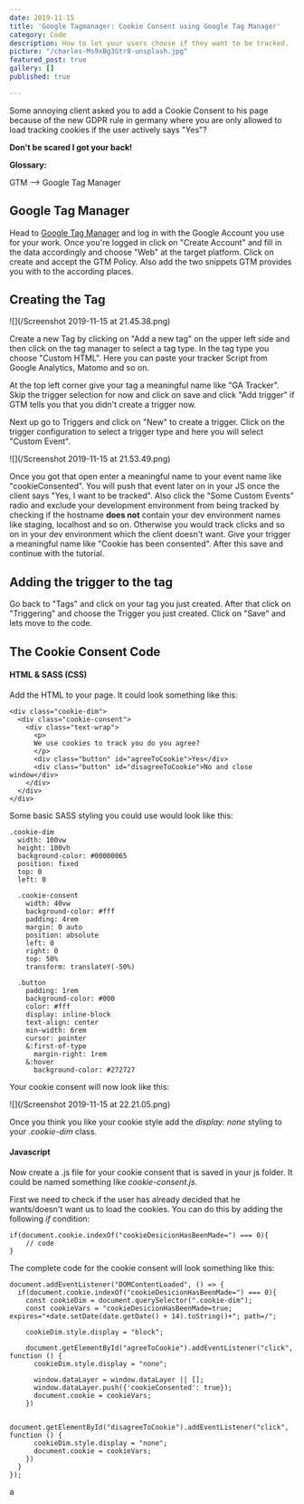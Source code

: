 ```yaml
---
date: 2019-11-15
title: 'Google Tagmanager: Cookie Consent using Google Tag Manager'
category: Code
description: How to let your users choose if they want to be tracked.
picture: "/charles-Ms9xBg3Gtr8-unsplash.jpg"
featured_post: true
gallery: []
published: true

---
```

Some annoying client asked you to add a Cookie Consent to his page because of the new GDPR rule in germany where you are only allowed to load tracking cookies if the user actively says "Yes"?

**Don't be scared I got your back!**

**Glossary:**

GTM --> Google Tag Manager

## Google Tag Manager

Head to [Google Tag Manager](https://tagmanager.google.com) and log in with the Google Account you use for your work. Once you're logged in click on "Create Account" and fill in the data accordingly and choose "Web" at the target platform. Click on create and accept the GTM Policy. Also add the two snippets GTM provides you with to the according places.

## Creating the Tag

![](/Screenshot 2019-11-15 at 21.45.38.png)

Create a new Tag by clicking on "Add a new tag" on the upper left side and then click on the tag manager to select a tag type. In the tag type you choose "Custom HTML". Here you can paste your tracker Script from Google Analytics, Matomo and so on.

At the top left corner give your tag a meaningful name like "GA Tracker". Skip the trigger selection for now and click on save and click "Add trigger" if GTM tells you that you didn't create a trigger now.

Next up go to Triggers and click on "New" to create a trigger. Click on the trigger configuration to select a trigger type and here you will select "Custom Event".

![](/Screenshot 2019-11-15 at 21.53.49.png)

Once you got that open enter a meaningful name to your event name like "cookieConsented". You will push that event later on in your JS once the client says "Yes, I want to be tracked". Also click the "Some Custom Events" radio and exclude your development environment from being tracked by checking if the hostname **does not** contain your dev environment names like staging, localhost and so on. Otherwise you would track clicks and so on in your dev environment which the client doesn't want. Give your trigger a meaningful name like "Cookie has been consented". After this save and continue with the tutorial.

## Adding the trigger to the tag

Go back to "Tags" and click on your tag you just created. After that click on "Triggering" and choose the Trigger you just created. Click on "Save" and lets move to the code.

## The Cookie Consent Code

#### HTML & SASS (CSS)

Add the HTML to your page. It could look something like this:

    <div class="cookie-dim">
      <div class="cookie-consent">
        <div class="text-wrap">
          <p>
          We use cookies to track you do you agree?
          </p>
          <div class="button" id="agreeToCookie">Yes</div>
          <div class="button" id="disagreeToCookie">No and close window</div>
        </div>
      </div>
    </div>

Some basic SASS styling you could use would look like this:

    .cookie-dim
      width: 100vw
      height: 100vh
      background-color: #00000065
      position: fixed
      top: 0
      left: 0
      
      .cookie-consent
        width: 40vw
        background-color: #fff
        padding: 4rem
        margin: 0 auto
        position: absolute
        left: 0
        right: 0
        top: 50%
        transform: translateY(-50%)
      
      .button
        padding: 1rem
        background-color: #000
        color: #fff
        display: inline-block
        text-align: center
        min-width: 6rem
        cursor: pointer
        &:first-of-type
          margin-right: 1rem
        &:hover
          background-color: #272727

Your cookie consent will now look like this:

![](/Screenshot 2019-11-15 at 22.21.05.png)

Once you think you like your cookie style add the _display: none_ styling to your _.cookie-dim_ class.

#### Javascript

Now create a .js file for your cookie consent that is saved in your js folder. It could be named something like _cookie-consent.js_.

First we need to check if the user has already decided that he wants/doesn't want us to load the cookies. You can do this by adding the following _if_ condition:

    if(document.cookie.indexOf("cookieDesicionHasBeenMade=") === 0){
     	// code       
    }

The complete code for the cookie consent will look something like this:

    document.addEventListener("DOMContentLoaded", () => {
      if(document.cookie.indexOf("cookieDesicionHasBeenMade=") === 0){
        const cookieDim = document.querySelector(".cookie-dim");
        const cookieVars = "cookieDesicionHasBeenMade=true; expires="+date.setDate(date.getDate() + 14).toString()+"; path=/";
    
        cookieDim.style.display = "block";
    
        document.getElementById("agreeToCookie").addEventListener("click", function () {  
          cookieDim.style.display = "none";
    	  
          window.dataLayer = window.dataLayer || [];
          window.dataLayer.push({'cookieConsented': true});
          document.cookie = cookieVars;
        })
    
        document.getElementById("disagreeToCookie").addEventListener("click", function () {  
          cookieDim.style.display = "none";
          document.cookie = cookieVars;
        })
      }
    });

a